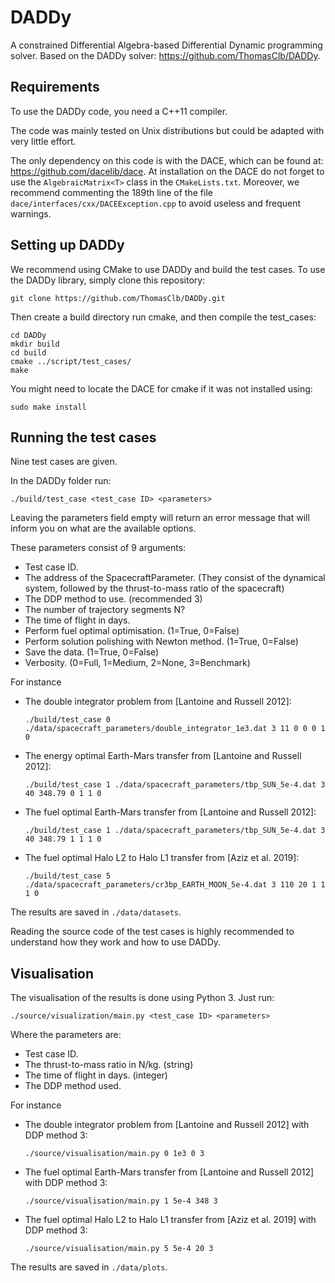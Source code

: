 # DADDy
A constrained Differential Algebra-based Differential Dynamic programming solver.
Based on the DADDy solver: https://github.com/ThomasClb/DADDy.

## Requirements
To use the DADDy code, you need a C++11 compiler.

The code was mainly tested on Unix distributions but could be adapted with very little effort.

The only dependency on this code is with the DACE, which can be found at: https://github.com/dacelib/dace.
At installation on the DACE do not forget to use the `AlgebraicMatrix<T>` class in the `CMakeLists.txt`.
Moreover, we recommend commenting the 189th line of the file `dace/interfaces/cxx/DACEException.cpp` to avoid useless and frequent warnings.

## Setting up DADDy
We recommend using CMake to use DADDy and build the test cases.
To use the DADDy library, simply clone this repository:
```
git clone https://github.com/ThomasClb/DADDy.git
```
Then create a build directory run cmake, and then compile the test_cases:
```
cd DADDy
mkdir build
cd build
cmake ../script/test_cases/
make
```
You might need to locate the DACE for cmake if it was not installed using:
```
sudo make install
```

## Running the test cases
Nine test cases are given.

In the DADDy folder run:
```
./build/test_case <test_case ID> <parameters> 
```
Leaving the parameters field empty will return an error message that will inform you on what are the available options.

These parameters consist of 9 arguments:
- Test case ID.
- The address of the SpacecraftParameter. (They consist of the dynamical system, followed by the thrust-to-mass ratio of the spacecraft)
- The DDP method to use. (recommended 3)
- The number of trajectory segments N?
- The time of flight in days.
- Perform fuel optimal optimisation. (1=True, 0=False)
- Perform solution polishing with Newton method. (1=True, 0=False)
- Save the data. (1=True, 0=False)
- Verbosity. (0=Full, 1=Medium, 2=None, 3=Benchmark)

For instance 
- The double integrator problem from [Lantoine and Russell 2012]:
	```
	./build/test_case 0 ./data/spacecraft_parameters/double_integrator_1e3.dat 3 11 0 0 0 1 0
	```
- The energy optimal Earth-Mars transfer from [Lantoine and Russell 2012]:
	```
	./build/test_case 1 ./data/spacecraft_parameters/tbp_SUN_5e-4.dat 3 40 348.79 0 1 1 0
	```
- The fuel optimal Earth-Mars transfer from [Lantoine and Russell 2012]:
	```
	./build/test_case 1 ./data/spacecraft_parameters/tbp_SUN_5e-4.dat 3 40 348.79 1 1 1 0
	```
- The fuel optimal Halo L2 to Halo L1 transfer from [Aziz et al. 2019]:
	```
	./build/test_case 5 ./data/spacecraft_parameters/cr3bp_EARTH_MOON_5e-4.dat 3 110 20 1 1 1 0
	```
The results are saved in `./data/datasets`.

Reading the source code of the test cases is highly recommended to understand how they work and how to use DADDy.


## Visualisation
The visualisation of the results is done using Python 3. Just run:
```
./source/visualization/main.py <test_case ID> <parameters>
```
Where the parameters are:
- Test case ID.
- The thrust-to-mass ratio in N/kg. (string)
- The time of flight in days. (integer)
- The DDP method used.
	
For instance 
- The double integrator problem from [Lantoine and Russell 2012] with DDP method 3:
	```
	./source/visualisation/main.py 0 1e3 0 3
	```
- The fuel optimal Earth-Mars transfer from [Lantoine and Russell 2012] with DDP method 3:
	```
	./source/visualisation/main.py 1 5e-4 348 3
	```
- The fuel optimal Halo L2 to Halo L1 transfer from [Aziz et al. 2019] with DDP method 3:
	```
	./source/visualisation/main.py 5 5e-4 20 3
	```
The results are saved in `./data/plots`.
